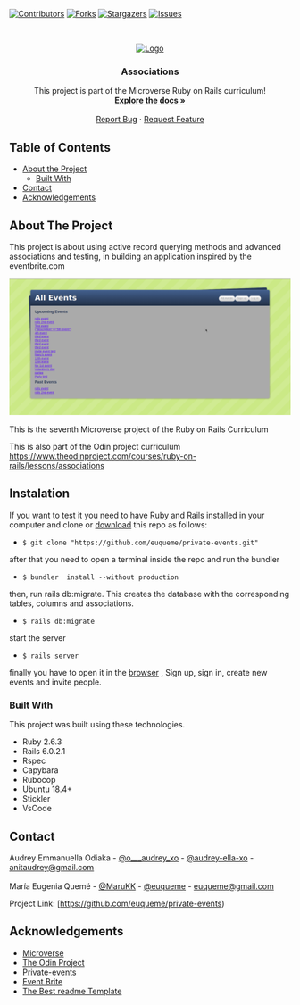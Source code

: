 <!--
*** Thanks for checking out this README Template. If you have a suggestion that would
*** make this better, please fork the repo and create a pull request or simply open
*** an issue with the tag "enhancement".
*** Thanks again! Now go create something AMAZING! :D
-->

<!-- PROJECT SHIELDS -->
<!--
*** I'm using markdown "reference style" links for readability.
*** Reference links are enclosed in brackets [ ] instead of parentheses ( ).
*** See the bottom of this document for the declaration of the reference variables
*** for contributors-url, forks-url, etc. This is an optional, concise syntax you may use.
*** https://www.markdownguide.org/basic-syntax/#reference-style-links
-->
[![Contributors][contributors-shield]][contributors-url]
[![Forks][forks-shield]][forks-url]
[![Stargazers][stars-shield]][stars-url]
[![Issues][issues-shield]][issues-url]

<!-- PROJECT LOGO -->
<br />
<p align="center">
  <a href="https://github.com/euqueme/private-events">
    <img src="https://raw.githubusercontent.com/euqueme/toy-app/master/app/assets/images/mLogo.png" alt="Logo" width="80" height="80">
  </a>

  <h3 align="center">Associations</h3>

  <p align="center">
    This project is part of the Microverse Ruby on Rails curriculum!
    <br />
    <a href="https://github.com/euqueme/private-events"><strong>Explore the docs »</strong></a>
    <br />
    <br />
    <a href="https://github.com/euqueme/private-events/issues">Report Bug</a>
    ·
    <a href="https://github.com/euqueme/private-events/issues">Request Feature</a>
  </p>
</p>

<!-- TABLE OF CONTENTS -->
## Table of Contents

* [About the Project](#about-the-project)
  * [Built With](#built-with)
* [Contact](#contact)
* [Acknowledgements](#acknowledgements)

<!-- ABOUT THE PROJECT -->
## About The Project

This project is about using active record querying methods and advanced associations and testing, in building an application inspired by the eventbrite.com

![Product Name Screen Shot][product-screenshot]

This is the seventh Microverse project of the Ruby on Rails Curriculum

This is also part of the Odin project curriculum https://www.theodinproject.com/courses/ruby-on-rails/lessons/associations


<!-- ABOUT THE PROJECT -->
## Instalation

If you want to test it you need to have Ruby and Rails installed in your computer and clone or [download](https://github.com/euqueme/private-events/archive/master.zip) this repo as follows:
* `$ git clone "https://github.com/euqueme/private-events.git"`

after that you need to open a terminal inside the repo and run the bundler
* `$ bundler  install --without production`

then, run rails db:migrate. This creates the database with the corresponding tables, columns and associations.
* `$ rails db:migrate`

start the server
* `$ rails server`

finally you have to open it in the [browser](http://localhost:3000/) , Sign up, sign in, create new events and invite people.


### Built With
This project was built using these technologies.
* Ruby 2.6.3
* Rails 6.0.2.1
* Rspec
* Capybara
* Rubocop
* Ubuntu 18.4+
* Stickler
* VsCode

<!-- CONTACT -->
## Contact

Audrey Emmanuella Odiaka - [@o___audrey_xo](https://twitter.com/o___audrey_xo) - [@audrey-ella-xo](https://github.com/audrey-ella-xo) - anitaudrey@gmail.com
<br />
<br />
María Eugenia Quemé - [@MaruKK](https://twitter.com/MaruKK) - [@euqueme](https://github.com/euqueme) - euqueme@gmail.com

Project Link: [https://github.com/euqueme/private-events)

<!-- ACKNOWLEDGEMENTS -->
## Acknowledgements
* [Microverse](https://www.microverse.org/)
* [The Odin Project](https://www.theodinproject.com/)
* [Private-events](https://github.com/private-events/)
* [Event Brite](https://www.eventbrite.com/)
* [The Best readme Template](https://github.com/othneildrew/Best-README-Template)

<!-- MARKDOWN LINKS & IMAGES -->
<!-- https://www.markdownguide.org/basic-syntax/#reference-style-links -->
[contributors-shield]: https://img.shields.io/github/contributors/euqueme/private-events.svg?style=flat-square
[contributors-url]: https://github.com/euqueme/private-events/graphs/contributors
[forks-shield]: https://img.shields.io/github/forks/euqueme/private-events.svg?style=flat-square
[forks-url]: https://github.com/euqueme/private-events/network/members
[stars-shield]: https://img.shields.io/github/stars/euqueme/private-events.svg?style=flat-square
[stars-url]: https://github.com/euqueme/private-events/stargazers
[issues-shield]: https://img.shields.io/github/issues/euqueme/private-events.svg?style=flat-square
[issues-url]: https://github.com/euqueme/private-events/issues
[product-screenshot]: /app/assets/images/private-events.png

